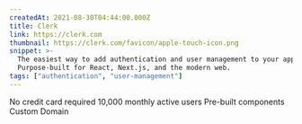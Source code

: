 ```yaml
---
createdAt: 2021-08-30T04:44:00.000Z
title: Clerk
link: https://clerk.com
thumbnail: https://clerk.com/favicon/apple-touch-icon.png
snippet: >-
  The easiest way to add authentication and user management to your application.
  Purpose-built for React, Next.js, and the modern web.
tags: ["authentication", "user-management"]
---
```

No credit card required
10,000 monthly active users
Pre-built components
Custom Domain
